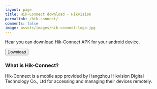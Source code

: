 ```yaml
---
layout: page
title: Hik-Connect download - Hikvision
permalink: /hik-connect/
comments: false
image: assets/images/hik-connect-logo.jpg
---
```


Hear you can download Hik-Connect APK for your android device.

<a href="https://mobileappstore.oss-cn-hangzhou.aliyuncs.com/Android/Hik-Connect.apk#"><button type="button" class="btn btn-primary">Download</button></a>


### What is Hik-Connect?
Hik-Connect is a mobile app provided by Hangzhou Hikvision Digital Technology Co., Ltd for accessing and managing their devices remotely.
